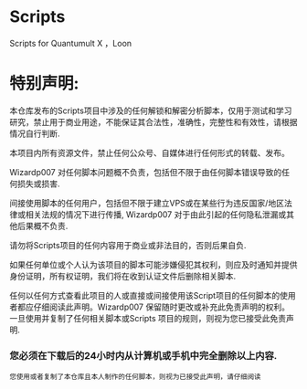 # Scripts
Scripts for Quantumult X ，Loon

# 特别声明:
本仓库发布的Scripts项目中涉及的任何解锁和解密分析脚本，仅用于测试和学习研究，禁止用于商业用途，不能保证其合法性，准确性，完整性和有效性，请根据情况自行判断.

本项目内所有资源文件，禁止任何公众号、自媒体进行任何形式的转载、发布。

Wizardp007 对任何脚本问题概不负责，包括但不限于由任何脚本错误导致的任何损失或损害.

间接使用脚本的任何用户，包括但不限于建立VPS或在某些行为违反国家/地区法律或相关法规的情况下进行传播, Wizardp007 对于由此引起的任何隐私泄漏或其他后果概不负责.

请勿将Scripts项目的任何内容用于商业或非法目的，否则后果自负.

如果任何单位或个人认为该项目的脚本可能涉嫌侵犯其权利，则应及时通知并提供身份证明，所有权证明，我们将在收到认证文件后删除相关脚本.

任何以任何方式查看此项目的人或直接或间接使用该Script项目的任何脚本的使用者都应仔细阅读此声明。Wizardp007 保留随时更改或补充此免责声明的权利。一旦使用并复制了任何相关脚本或Scripts 项目的规则，则视为您已接受此免责声明.

### 您必须在下载后的24小时内从计算机或手机中完全删除以上内容.

```
您使用或者复制了本仓库且本人制作的任何脚本，则视为已接受此声明，请仔细阅读

```
